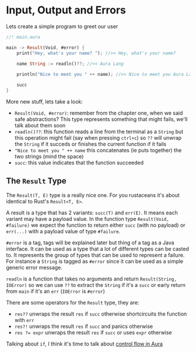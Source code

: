 # Input, Output and Errors

Lets create a simple program to greet our user

```rs
//! main.aura

main -> Result(Void, #error) {
    print("Hey, what's your name? "); //>> Hey, what's your name?

    name String := readln()??; //<< Aura Lang
    
    println("Nice to meet you " ++ name); //>> Nice to meet you Aura Lang

    succ
}
```

More new stuff, lets take a look:

- `Result(Void, #error)`: remember from the chapter one, when we said safe abstractions? This type represents something that might fails, we'll talk about them soon
- `readln()??`: this function reads a line from the terminal as a `String` but this operation might fail (say when pressing `ctrl+c`) so `??` will unwrap the `String` if it succeds or finishes the current function if it fails
- `"Nice to meet you " ++ name` this concatenates (ie puts together) the two strings (mind the space)
- `succ`: this value indicates that the function succeeded 

## The `Result` Type

The `Result(T, E)` type is a really nice one. For you rustaceans it's about identical to Rust's `Result<T, E>`. 

A result is a type that has 2 variants: `succ(T)` and `err(E)`. It means each variant may have a payload value. In the function type `Result(Void, #failure)` we expect the function to return either `succ` (with no payload) or `err(...)` with a payload value of type `#failure`.

`#error` is a tag, tags will be explained later but thing of a tag as a Java interface. It can be used as a type that a lot of different types can be casted to. It represents the group of types that can be used to represent a failure. For instance a `String` is tagged as `#error` since it can be used as a simple generic error message.

`readln` is a function that takes no arguments and return `Result(String, IOError)` so we can use `??` to extract the `String` if it's a `succ` or early return from `main` if it's an `err` (`IOError` is `#error`)

There are some operators for the `Result` type, they are:
- `res??` unwraps the result `res` if `succ` otherwise shortcircuits the function with `err`
- `res?!` unwraps the result `res` if `succ` and panics otherwise
- `res ?= expr` unwraps the result `res` if `succ` or uses `expr` otherwise

Talking about `if`, I think it's time to talk about [control flow in Aura](./004-control-flow.md)